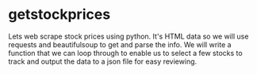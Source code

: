 # getstockprices
Lets web scrape stock prices using python. It's HTML data so we will use requests and beautifulsoup to get and parse the info. We will write a function that we can loop through to enable us to select a few stocks to track and output the data to a json file for easy reviewing.

